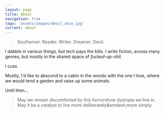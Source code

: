 ```yaml
---
layout: page
title: About
navigation: true
logo: 'assets/images/devil_anse.jpg'
current: about
---
```


>Southerner.
>Reader.
>Writer.
>Dreamer.
>Devil.

I dabble in various things, but tech pays the bills. I write fiction, across many genres, but mostly in the shared space of _fucked-up-shit_.

I cuss.

Mostly, I'd like to abscond to a cabin in the woods with the one I love, where we would tend a garden and raise up some animals.

Until then...

>May we remain discomforted by this horrorshow dystopia we live in.
>May it be a catalyst to live more deliberately&emdash;more simply.
